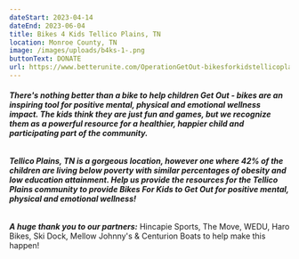 ```yaml
---
dateStart: 2023-04-14
dateEnd: 2023-06-04
title: Bikes 4 Kids Tellico Plains, TN
location: Monroe County, TN
image: /images/uploads/b4ks-1-.png
buttonText: DONATE
url: https://www.betterunite.com/OperationGetOut-bikesforkidstellicoplainstn
---
```

###### **T﻿here's nothing better than a bike to help children Get Out - bikes are an inspiring tool for positive mental, physical and emotional wellness impact. The kids think they are just fun and games, but we recognize them as a powerful resource for a healthier, happier child and participating part of the community.** 

###### **Tellico Plains, TN is a gorgeous location, however one where 42% of the children are living below poverty with similar percentages of obesity and low education attainment. Help us provide the resources for the Tellico Plains community to provide Bikes For Kids to Get Out for positive mental, physical and emotional wellness!**

***A huge thank you to our partners:*** Hincapie Sports, The Move, WEDU, Haro Bikes, Ski Dock, Mellow Johnny's & Centurion Boats to help make this happen!